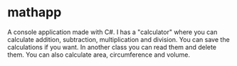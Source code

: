 # mathapp

A console application made with C#. I has a "calculator" where you can calculate addition, subtraction, multiplication and division. 
You can save the calculations if you want. In another class you can read them and delete them. You can also calculate area, circumference and volume. 

